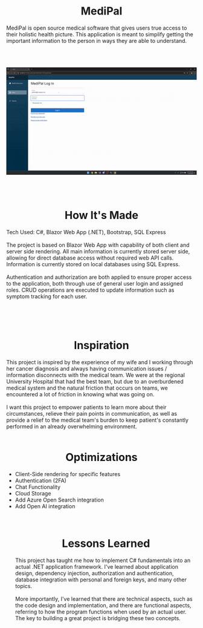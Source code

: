 <h1 align="center"> MediPal </h1>
MediPal is open source medical software that gives users true access to their holistic health picture. This application is meant to simplify getting the important information to the person in ways they are able to understand.

<br></br>

<p align="center">
  <img src= https://github.com/patrickpiedad/MediPal/blob/main/MediPal.gif alt="animated" />
</p>

<br></br>
<h1 align="center"> How It's Made </h1>
Tech Used: C#, Blazor Web App (.NET), Bootstrap, SQL Express
<br></br>
The project is based on Blazor Web App with capability of both client and server side rendering. All main information is currently stored server side, allowing for direct database access without required web API calls. Information is currently stored on local databases using SQL Express. 
<br></br>
Authentication and authorization are both applied to ensure proper access to the application, both through use of general user login and assigned roles. CRUD operations are executed to update information such as symptom tracking for each user.
<br></br>

<br></br>
<h1 align="center"> Inspiration </h1>
This project is inspired by the experience of my wife and I working through her cancer diagnosis and always having communication issues / information disconnects with the medical team. We were at the regional University Hospital that had the best team, but due to an overburdened medical system and the natural friction that occurs on teams, we encountered a lot of friction in knowing what was going on. 
<br></br>
I want this project to empower patients to learn more about their circumstances, relieve their pain points in communication, as well as provide a relief to the medical team's burden to keep patient's constantly performed in an already overwhelming environment.
<br></br>

<h1 align="center"> Optimizations </h1>
<ul>
  <li>Client-Side rendering for specific features</li>
  <li>Authentication (2FA)</li>
  <li>Chat Functionality</li>
  <li>Cloud Storage</li>
  <li>Add Azure Open Search integration</li>
  <li>Add Open AI integration</li
</ul>
<br></br>
<h1 align="center"> Lessons Learned </h1>
This project has taught me how to implement C# fundamentals into an actual .NET application framework. I've learned about application design, dependency injection, authorization and authentication, database integration with personal and foreign keys, and many other topics.
<br></br>
More importantly, I've learned that there are technical aspects, such as the code design and implementation, and there are functional aspects, referring to how the program functions when used by an actual user. The key to building a great project is bridging these two concepts. 
<br></br>
